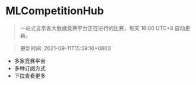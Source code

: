 # MLCompetitionHub

> 一站式显示各大数据竞赛平台正在进行的比赛，每天 16:00 UTC+8 自动更新。
  
> 更新时间: 2021-09-11T15:59:16+0800 

* 多家竞赛平台
* 多种订阅方式
* 下拉查看更多